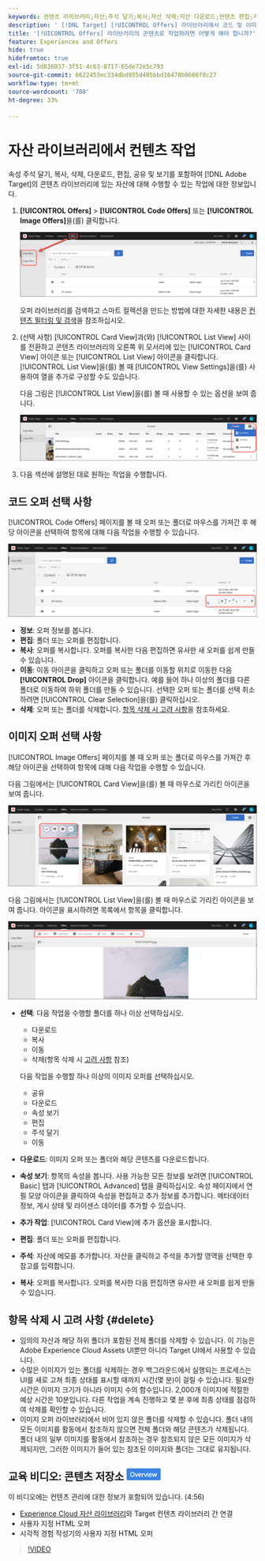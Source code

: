 ```yaml
---
keywords: 컨텐츠 라이브러리;자산;주석 달기;복사;자산 삭제;자산 다운로드;컨텐츠 편집;카드 공유;컨텐츠 속성 보기
description: ' [!DNL Target] [!UICONTROL Offers] 라이브러리에서 코드 및 이미지 오퍼를 관리하는 방법을 알아봅니다.'
title: '[!UICONTROL Offers] 라이브러리의 콘텐츠로 작업하려면 어떻게 해야 합니까?'
feature: Experiences and Offers
hide: true
hidefromtoc: true
exl-id: 5d836037-3f51-4c63-8717-65de72e5c793
source-git-commit: 6622453ec334dbd955d405bbd16478b8666f8c27
workflow-type: tm+mt
source-wordcount: '708'
ht-degree: 33%

---
```


# 자산 라이브러리에서 컨텐츠 작업

속성 주석 달기, 복사, 삭제, 다운로드, 편집, 공유 및 보기를 포함하여 [!DNL Adobe Target]의 콘텐츠 라이브러리에 있는 자산에 대해 수행할 수 있는 작업에 대한 정보입니다.

1. **[!UICONTROL Offers]** > **[!UICONTROL Code Offers]** 또는 **[!UICONTROL Image Offers]**&#x200B;을(를) 클릭합니다.

   ![코드 오퍼 및 이미지 오퍼 탭](/help/main/c-experiences/c-manage-content/assets/offers-both.png)

   오퍼 라이브러리를 검색하고 스마트 컬렉션을 만드는 방법에 대한 자세한 내용은 [컨텐츠 필터링 및 검색](/help/main/c-experiences/c-manage-content/filter-and-search-content.md#concept_3B59B8F025BF4CEA82ECC5199D365276)을 참조하십시오.

1. (선택 사항) [!UICONTROL Card View]과(와) [!UICONTROL List View] 사이를 전환하고 콘텐츠 라이브러리의 오른쪽 위 모서리에 있는 [!UICONTROL Card View] 아이콘 또는 [!UICONTROL List View] 아이콘을 클릭합니다. [!UICONTROL List View]을(를) 볼 때 [!UICONTROL View Settings]을(를) 사용하여 열을 추가로 구성할 수도 있습니다.

   다음 그림은 [!UICONTROL List View]을(를) 볼 때 사용할 수 있는 옵션을 보여 줍니다.

   ![목록 보기 옵션](/help/main/c-experiences/c-manage-content/assets/view-settings-options.png)

1. 다음 섹션에 설명된 대로 원하는 작업을 수행합니다.

## 코드 오퍼 선택 사항

[!UICONTROL Code Offers] 페이지를 볼 때 오퍼 또는 폴더로 마우스를 가져간 후 해당 아이콘을 선택하여 항목에 대해 다음 작업을 수행할 수 있습니다.

![코드 오퍼 탭에서 아이콘 가리키기](/help/main/c-experiences/c-manage-content/assets/code-offers-hover-icons.png)

* **정보**: 오퍼 정보를 봅니다.
* **편집**: 폴더 또는 오퍼를 편집합니다.
* **복사**: 오퍼를 복사합니다. 오퍼를 복사한 다음 편집하면 유사한 새 오퍼를 쉽게 만들 수 있습니다.
* **이동**: 이동 아이콘을 클릭하고 오퍼 또는 폴더를 이동할 위치로 이동한 다음 **[!UICONTROL Drop]** 아이콘을 클릭합니다. 예를 들어 하나 이상의 폴더를 다른 폴더로 이동하여 하위 폴더를 만들 수 있습니다. 선택한 오퍼 또는 폴더를 선택 취소하려면 [!UICONTROL Clear Selection]을(를) 클릭하십시오.
* **삭제**: 오퍼 또는 폴더를 삭제합니다. [항목 삭제 시 고려 사항](#delete)을 참조하세요.

## 이미지 오퍼 선택 사항

[!UICONTROL Image Offers] 페이지를 볼 때 오퍼 또는 폴더로 마우스를 가져간 후 해당 아이콘을 선택하여 항목에 대해 다음 작업을 수행할 수 있습니다.

다음 그림에서는 [!UICONTROL Card View]을(를) 볼 때 마우스로 가리킨 아이콘을 보여 줍니다.

![카드 보기에서 이미지 오퍼 탭에 있는 아이콘 가리키기](/help/main/c-experiences/c-manage-content/assets/image-offers-hover-icons.png)

다음 그림에서는 [!UICONTROL List View]을(를) 볼 때 마우스로 가리킨 아이콘을 보여 줍니다. 아이콘을 표시하려면 목록에서 항목을 클릭합니다.

![목록 보기에 있는 경우 이미지 오퍼 탭에서 아이콘 가리키기](/help/main/c-experiences/c-manage-content/assets/list-view-hover.png)

* **선택**: 다음 작업을 수행할 폴더를 하나 이상 선택하십시오.

   * 다운로드
   * 복사
   * 이동
   * 삭제(항목 삭제 시 [고려 사항](#delete) 참조)

  다음 작업을 수행할 하나 이상의 이미지 오퍼를 선택하십시오.

   * 공유
   * 다운로드
   * 속성 보기
   * 편집
   * 주석 달기
   * 이동

* **다운로드**: 이미지 오퍼 또는 폴더와 해당 콘텐츠를 다운로드합니다.
* **속성 보기**: 항목의 속성을 봅니다. 사용 가능한 모든 정보를 보려면 [!UICONTROL Basic] 탭과 [!UICONTROL Advanced] 탭을 클릭하십시오. 속성 페이지에서 연필 모양 아이콘을 클릭하여 속성을 편집하고 추가 정보를 추가합니다. 메타데이터 정보, 게시 상태 및 라이센스 데이터를 추가할 수 있습니다.
* **추가 작업**: [!UICONTROL Card View]에 추가 옵션을 표시합니다.
* **편집**: 폴더 또는 오퍼를 편집합니다.
* **주석**: 자산에 메모를 추가합니다. 자산을 클릭하고 주석을 추가할 영역을 선택한 후 참고를 입력합니다.
* **복사**: 오퍼를 복사합니다. 오퍼를 복사한 다음 편집하면 유사한 새 오퍼를 쉽게 만들 수 있습니다.

## 항목 삭제 시 고려 사항 {#delete}

* 임의의 자산과 해당 하위 폴더가 포함된 전체 폴더를 삭제할 수 있습니다. 이 기능은 Adobe Experience Cloud Assets UI뿐만 아니라 Target UI에서 사용할 수 있습니다.
* 수많은 이미지가 있는 폴더를 삭제하는 경우 백그라운드에서 실행되는 프로세스는 UI를 새로 고쳐 최종 상태를 표시할 때까지 시간(몇 분)이 걸릴 수 있습니다. 필요한 시간은 이미지 크기가 아니라 이미지 수의 함수입니다. 2,000개 이미지에 적절한 예상 시간은 10분입니다. 다른 작업을 계속 진행하고 몇 분 후에 최종 상태를 점검하여 삭제를 확인할 수 있습니다.
* 이미지 오퍼 라이브러리에서 비어 있지 않은 폴더를 삭제할 수 있습니다. 폴더 내의 모든 이미지를 활동에서 참조하지 않으면 전체 폴더와 해당 콘텐츠가 삭제됩니다. 폴더 내의 일부 이미지를 활동에서 참조하는 경우 참조되지 않은 모든 이미지가 삭제되지만, 그러한 이미지가 들어 있는 참조된 이미지와 폴더는 그대로 유지됩니다.

## 교육 비디오: 콘텐츠 저장소 ![개요 배지](/help/main/assets/overview.png)

이 비디오에는 컨텐츠 관리에 대한 정보가 포함되어 있습니다. (4:56)

* [Experience Cloud 자산 라이브러리](https://experienceleague.adobe.com/docs/core-services/interface/assets/creative-cloud.html)와 Target 컨텐츠 라이브러리 간 연결
* 사용자 지정 HTML 오퍼
* 시각적 경험 작성기의 사용자 지정 HTML 오퍼

>[!VIDEO](https://video.tv.adobe.com/v/17387)
